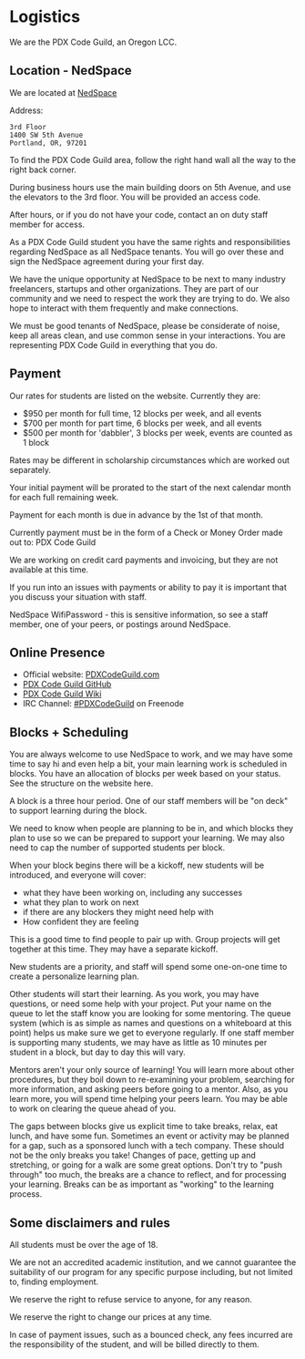 Logistics
=========

We are the PDX Code Guild, an Oregon LCC.

## Location - NedSpace

We are located at [NedSpace](http://nedspace.com/)

Address:

    3rd Floor
    1400 SW 5th Avenue
    Portland, OR, 97201

To find the PDX Code Guild area, follow the right hand wall all the way to the right back corner.

During business hours use the main building doors on 5th Avenue, and use the elevators to the 3rd floor. You will be provided an access code.

After hours, or if you do not have your code, contact an on duty staff member for access.

As a PDX Code Guild student you have the same rights and responsibilities regarding NedSpace as all NedSpace tenants. You will go over these and sign the NedSpace agreement during your first day.

We have the unique opportunity at NedSpace to be next to many industry freelancers, startups and other organizations. They are part of our community and we need to respect the work they are trying to do. We also hope to interact with them frequently and make connections.

We must be good tenants of NedSpace, please be considerate of noise, keep all areas clean, and use common sense in your interactions. You are representing PDX Code Guild in everything that you do.

## Payment

Our rates for students are listed on the website. Currently they are:

* $950 per month for full time, 12 blocks per week, and all events
* $700 per month for part time, 6 blocks per week, and all events
* $500 per month for 'dabbler', 3 blocks per week, events are counted as 1 block

Rates may be different in scholarship circumstances which are worked out separately.

Your initial payment will be prorated to the start of the next calendar month for each full remaining week.

Payment for each month is due in advance by the 1st of that month.

Currently payment must be in the form of a Check or Money Order made out to:
    PDX Code Guild

We are working on credit card payments and invoicing, but they are not available at this time.

If you run into an issues with payments or ability to pay it is important that you discuss your situation with staff.

NedSpace WifiPassword - this is sensitive information, so see a staff member, one of your peers, or postings around NedSpace.

## Online Presence

* Official website: [PDXCodeGuild.com](http://PDXCodeGuild.com)
* [PDX Code Guild GitHub](https://github.com/PdxCodeGuild/)
* [PDX Code Guild Wiki](https://github.com/PdxCodeGuild/pdxcodeguild.com/wiki)
* IRC Channel: [#PDXCodeGuild](http://webchat.freenode.net?channels=%23PDXCodeGuild) on Freenode

## Blocks + Scheduling

You are always welcome to use NedSpace to work, and we may have some time to say hi and even help a bit, your main learning work is scheduled in blocks. You have an allocation of blocks per week based on your status. See the structure on the website here.

A block is a three hour period. One of our staff members will be "on deck" to support learning during the block.

We need to know when people are planning to be in, and which blocks they plan to use so we can be prepared to support your learning. We may also need to cap the number of supported students per block.

When your block begins there will be a kickoff, new students will be introduced, and everyone will cover:

* what they have been working on, including any successes
* what they plan to work on next
* if there are any blockers they might need help with
* How confident they are feeling

This is a good time to find people to pair up with. Group projects will get together at this time. They may have a separate kickoff.

New students are a priority, and staff will spend some one-on-one time to create a personalize learning plan.

Other students will start their learning. As you work, you may have questions, or need some help with your project. Put your name on the queue to let the staff know you are looking for some mentoring. The queue system (which is as simple as names and questions on a whiteboard at this point) helps us make sure we get to everyone regularly. If one staff member is supporting many students, we may have as little as 10 minutes per student in a block, but day to day this will vary.

Mentors aren't your only source of learning! You will learn more about other procedures, but they boil down to re-examining your problem, searching for more information, and asking peers before going to a mentor. Also, as you learn more, you will spend time helping your peers learn. You may be able to work on clearing the queue ahead of you.

The gaps between blocks give us explicit time to take breaks, relax, eat lunch, and have some fun. Sometimes an event or activity may be planned for a gap, such as a sponsored lunch with a tech company. These should not be the only breaks you take! Changes of pace, getting up and stretching, or going for a walk are some great options. Don't try to "push through" too much, the breaks are a chance to reflect, and for processing your learning. Breaks can be as important as "working" to the learning process.

## Some disclaimers and rules

All students must be over the age of 18.

We are not an accredited academic institution, and we cannot guarantee the suitability of our program for any specific purpose including, but not limited to, finding employment.

We reserve the right to refuse service to anyone, for any reason.

We reserve the right to change our prices at any time.

In case of payment issues, such as a bounced check, any fees incurred are the responsibility of the student, and will be billed directly to them.

